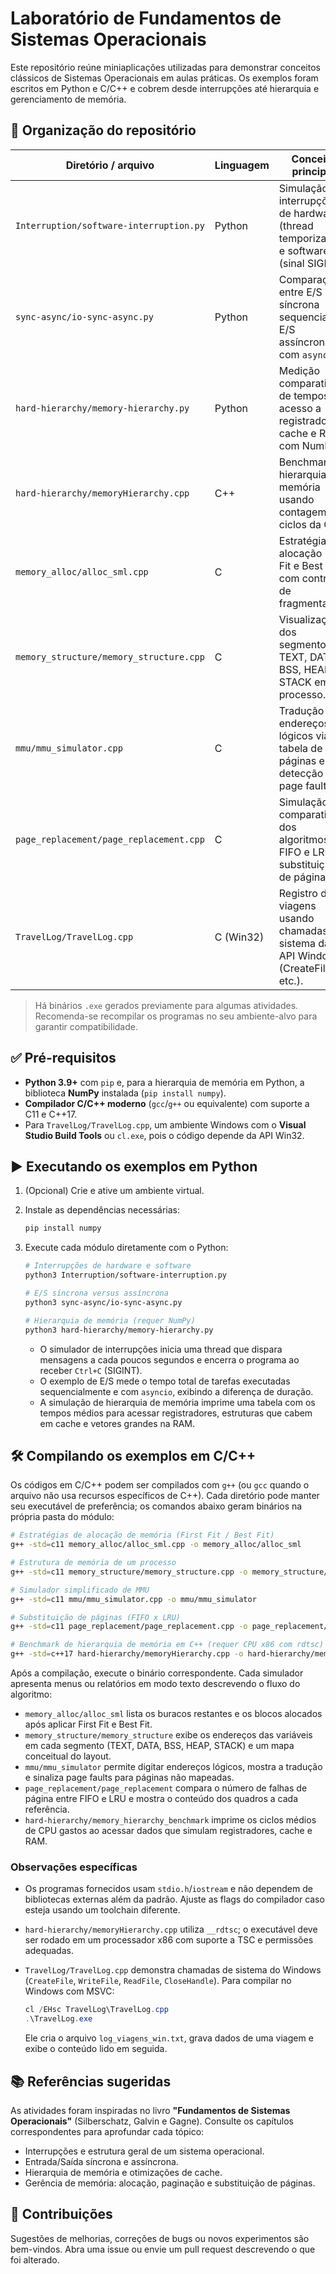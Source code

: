 # Laboratório de Fundamentos de Sistemas Operacionais

Este repositório reúne miniaplicações utilizadas para demonstrar conceitos
clássicos de Sistemas Operacionais em aulas práticas. Os exemplos foram
escritos em Python e C/C++ e cobrem desde interrupções até hierarquia e
gerenciamento de memória.

## 📁 Organização do repositório

| Diretório / arquivo                          | Linguagem | Conceito principal                                                                 |
| -------------------------------------------- | --------- | ---------------------------------------------------------------------------------- |
| `Interruption/software-interruption.py`      | Python    | Simulação de interrupções de hardware (thread temporizada) e software (sinal SIGINT). |
| `sync-async/io-sync-async.py`                | Python    | Comparação entre E/S síncrona sequencial e E/S assíncrona com `asyncio`.          |
| `hard-hierarchy/memory-hierarchy.py`         | Python    | Medição comparativa de tempos de acesso a registradores, cache e RAM com NumPy.   |
| `hard-hierarchy/memoryHierarchy.cpp`         | C++       | Benchmark de hierarquia de memória usando contagem de ciclos da CPU.              |
| `memory_alloc/alloc_sml.cpp`                 | C         | Estratégias de alocação First Fit e Best Fit com controle de fragmentação.        |
| `memory_structure/memory_structure.cpp`      | C         | Visualização dos segmentos TEXT, DATA, BSS, HEAP e STACK em um processo.          |
| `mmu/mmu_simulator.cpp`                      | C         | Tradução de endereços lógicos via tabela de páginas e detecção de page faults.    |
| `page_replacement/page_replacement.cpp`      | C         | Simulação comparativa dos algoritmos FIFO e LRU de substituição de páginas.       |
| `TravelLog/TravelLog.cpp`                    | C (Win32) | Registro de viagens usando chamadas de sistema da API Windows (CreateFile, etc.). |

> Há binários `.exe` gerados previamente para algumas atividades. Recomenda-se
> recompilar os programas no seu ambiente-alvo para garantir compatibilidade.

## ✅ Pré-requisitos

- **Python 3.9+** com `pip` e, para a hierarquia de memória em Python, a
  biblioteca **NumPy** instalada (`pip install numpy`).
- **Compilador C/C++ moderno** (`gcc`/`g++` ou equivalente) com suporte a C11 e
  C++17.
- Para `TravelLog/TravelLog.cpp`, um ambiente Windows com o **Visual Studio
  Build Tools** ou `cl.exe`, pois o código depende da API Win32.

## ▶️ Executando os exemplos em Python

1. (Opcional) Crie e ative um ambiente virtual.
2. Instale as dependências necessárias:

   ```bash
   pip install numpy
   ```

3. Execute cada módulo diretamente com o Python:

   ```bash
   # Interrupções de hardware e software
   python3 Interruption/software-interruption.py

   # E/S síncrona versus assíncrona
   python3 sync-async/io-sync-async.py

   # Hierarquia de memória (requer NumPy)
   python3 hard-hierarchy/memory-hierarchy.py
   ```

   - O simulador de interrupções inicia uma thread que dispara mensagens a cada
     poucos segundos e encerra o programa ao receber `Ctrl+C` (SIGINT).
   - O exemplo de E/S mede o tempo total de tarefas executadas sequencialmente e
     com `asyncio`, exibindo a diferença de duração.
   - A simulação de hierarquia de memória imprime uma tabela com os tempos médios
     para acessar registradores, estruturas que cabem em cache e vetores grandes
     na RAM.

## 🛠️ Compilando os exemplos em C/C++

Os códigos em C/C++ podem ser compilados com `g++` (ou `gcc` quando o arquivo não
usa recursos específicos de C++). Cada diretório pode manter seu executável de
preferência; os comandos abaixo geram binários na própria pasta do módulo:

```bash
# Estratégias de alocação de memória (First Fit / Best Fit)
g++ -std=c11 memory_alloc/alloc_sml.cpp -o memory_alloc/alloc_sml

# Estrutura de memória de um processo
g++ -std=c11 memory_structure/memory_structure.cpp -o memory_structure/memory_structure

# Simulador simplificado de MMU
g++ -std=c11 mmu/mmu_simulator.cpp -o mmu/mmu_simulator

# Substituição de páginas (FIFO x LRU)
g++ -std=c11 page_replacement/page_replacement.cpp -o page_replacement/page_replacement

# Benchmark de hierarquia de memória em C++ (requer CPU x86 com rdtsc)
g++ -std=c++17 hard-hierarchy/memoryHierarchy.cpp -o hard-hierarchy/memory_hierarchy_benchmark
```

Após a compilação, execute o binário correspondente. Cada simulador apresenta
menus ou relatórios em modo texto descrevendo o fluxo do algoritmo:

- `memory_alloc/alloc_sml` lista os buracos restantes e os blocos alocados após
  aplicar First Fit e Best Fit.
- `memory_structure/memory_structure` exibe os endereços das variáveis em cada
  segmento (TEXT, DATA, BSS, HEAP, STACK) e um mapa conceitual do layout.
- `mmu/mmu_simulator` permite digitar endereços lógicos, mostra a tradução e
  sinaliza page faults para páginas não mapeadas.
- `page_replacement/page_replacement` compara o número de falhas de página entre
  FIFO e LRU e mostra o conteúdo dos quadros a cada referência.
- `hard-hierarchy/memory_hierarchy_benchmark` imprime os ciclos médios de CPU
  gastos ao acessar dados que simulam registradores, cache e RAM.

### Observações específicas

- Os programas fornecidos usam `stdio.h`/`iostream` e não dependem de bibliotecas
  externas além da padrão. Ajuste as flags do compilador caso esteja usando um
  toolchain diferente.
- `hard-hierarchy/memoryHierarchy.cpp` utiliza `__rdtsc`; o executável deve ser
  rodado em um processador x86 com suporte a TSC e permissões adequadas.
- `TravelLog/TravelLog.cpp` demonstra chamadas de sistema do Windows (`CreateFile`,
  `WriteFile`, `ReadFile`, `CloseHandle`). Para compilar no Windows com MSVC:

  ```powershell
  cl /EHsc TravelLog\TravelLog.cpp
  .\TravelLog.exe
  ```

  Ele cria o arquivo `log_viagens_win.txt`, grava dados de uma viagem e exibe o
  conteúdo lido em seguida.

## 📚 Referências sugeridas

As atividades foram inspiradas no livro **"Fundamentos de Sistemas Operacionais"**
(Silberschatz, Galvin e Gagne). Consulte os capítulos correspondentes para
aprofundar cada tópico:

- Interrupções e estrutura geral de um sistema operacional.
- Entrada/Saída síncrona e assíncrona.
- Hierarquia de memória e otimizações de cache.
- Gerência de memória: alocação, paginação e substituição de páginas.

## 🤝 Contribuições

Sugestões de melhorias, correções de bugs ou novos experimentos são bem-vindos.
Abra uma issue ou envie um pull request descrevendo o que foi alterado.
